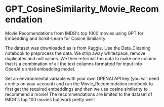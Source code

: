 # GPT_CosineSimilarity_Movie_Recomendation
Movie Recomendations from IMDB's top 1000 movies using GPT for Embedding and Scikit-Learn for Cosine Similarity

The dataset was downloaded as is from Kaggle. Use the Data_Cleaning notebook to preprocess the data. We strip away whitespace, remove duplicates and null values. We then reformat the data to make one column that is a combination of all the text columns formatted for input into OpenAI's small embedding model.

Set an environmental variable with your own OPENAI API key (you will need credits on your account) and run the Movie_Recomendation notebook to first get the required embeddings and then we use cosine similarity to recommend a movie! The recommendations are limited to the dataset of IMDB's top 100 movies but work pretty well! 
